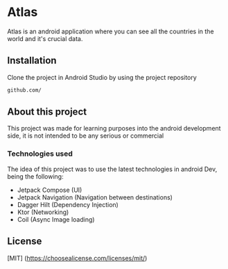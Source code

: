 # Atlas

Atlas is an android application where you can see all the countries in the world and it's crucial data.

## Installation

Clone the project in Android Studio by using the project repository

```bash
github.com/
```

## About this project

This project was made for learning purposes into the android development side, it is not intended to be any serious or commercial

### Technologies used

The idea of this project was to use the latest technologies in android Dev, being the following:

- Jetpack Compose (UI)
- Jetpack Navigation (Navigation between destinations)
- Dagger Hilt (Dependency Injection)
- Ktor (Networking)
- Coil (Async Image loading)

## License

[MIT] (https://choosealicense.com/licenses/mit/)